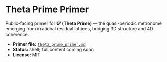 # Theta Prime Primer

Public-facing primer for **Θ′ (Theta Prime)** — the quasi-periodic metronome emerging from irrational residual lattices, bridging 3D structure and 4D coherence.

- **Primer file:** [`theta_prime_primer.md`](./theta_prime_primer.md)
- **Status:** shell; full content coming soon
- **License:** MIT
